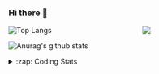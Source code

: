 ### Hi there 👋

<!--
**tao8687/tao8687** is a ✨ _special_ ✨ repository because its `README.md` (this file) appears on your GitHub profile.

Here are some ideas to get you started:

- 🔭 I’m currently working on ...
- 🌱 I’m currently learning ...
- 👯 I’m looking to collaborate on ...
- 🤔 I’m looking for help with ...
- 💬 Ask me about ...
- 📫 How to reach me: ...
- 😄 Pronouns: ...
- ⚡ Fun fact: ...
-->

<img align='right' src="https://media.giphy.com/media/M9gbBd9nbDrOTu1Mqx/giphy.gif" width="240">

  
![Top Langs](https://github-readme-stats.vercel.app/api/top-langs/?username=tao8687&layout=compact&title_color=23238E&text_color=A67D3D)

![Anurag's github stats](https://github-readme-stats.vercel.app/api?username=tao8687&show_icons=true&&text_color=A67D3D&title_color=23238E&show_icons=false&count_private=true&hide=stars)

<details>
  <summary>:zap: Coding Stats</summary>
  <br>
    
<!--START_SECTION:waka-->
![Code Time](http://img.shields.io/badge/Code%20Time-2%2C136%20hrs%2032%20mins-blue)

![Profile Views](http://img.shields.io/badge/Profile%20Views-0-blue)

**🐱 My GitHub Data** 

> 📦 1.5 MB Used in GitHub's Storage 
 > 
> 🚫 Not Opted to Hire
 > 
> 📜 63 Public Repositories 
 > 
> 🔑 24 Private Repositories 
 > 
**I'm an Early 🐤** 

```text
🌞 Morning                1843 commits        ██████████████████████░░░   89.64 % 
🌆 Daytime                90 commits          █░░░░░░░░░░░░░░░░░░░░░░░░   04.38 % 
🌃 Evening                119 commits         █░░░░░░░░░░░░░░░░░░░░░░░░   05.79 % 
🌙 Night                  4 commits           ░░░░░░░░░░░░░░░░░░░░░░░░░   00.19 % 
```
📅 **I'm Most Productive on Wednesday** 

```text
Monday                   295 commits         ████░░░░░░░░░░░░░░░░░░░░░   14.35 % 
Tuesday                  281 commits         ███░░░░░░░░░░░░░░░░░░░░░░   13.67 % 
Wednesday                352 commits         ████░░░░░░░░░░░░░░░░░░░░░   17.12 % 
Thursday                 276 commits         ███░░░░░░░░░░░░░░░░░░░░░░   13.42 % 
Friday                   291 commits         ████░░░░░░░░░░░░░░░░░░░░░   14.15 % 
Saturday                 285 commits         ███░░░░░░░░░░░░░░░░░░░░░░   13.86 % 
Sunday                   276 commits         ███░░░░░░░░░░░░░░░░░░░░░░   13.42 % 
```


📊 **This Week I Spent My Time On** 

```text
🕑︎ Time Zone: Asia/Shanghai

💬 Programming Languages: 
JavaScript               2 hrs 39 mins       █████████████░░░░░░░░░░░░   51.75 % 
C++                      1 hr 8 mins         ██████░░░░░░░░░░░░░░░░░░░   22.26 % 
Bash                     57 mins             █████░░░░░░░░░░░░░░░░░░░░   18.56 % 
YAML                     11 mins             █░░░░░░░░░░░░░░░░░░░░░░░░   03.62 % 
C                        9 mins              █░░░░░░░░░░░░░░░░░░░░░░░░   03.01 % 

🔥 Editors: 
VS Code                  5 hrs 8 mins        █████████████████████████   100.00 % 

🐱‍💻 Projects: 
transitive               3 hrs 19 mins       ████████████████░░░░░░░░░   64.61 % 
icart_mini_driver_ws     1 hr 8 mins         ██████░░░░░░░░░░░░░░░░░░░   22.25 % 
xhs-toolkit              30 mins             ██░░░░░░░░░░░░░░░░░░░░░░░   09.75 % 
als_ros                  10 mins             █░░░░░░░░░░░░░░░░░░░░░░░░   03.39 % 

💻 Operating System: 
Linux                    5 hrs 8 mins        █████████████████████████   100.00 % 
```

**I Mostly Code in C++** 

```text
C++                      11 repos            █████████░░░░░░░░░░░░░░░░   34.38 % 
Python                   8 repos             ██████░░░░░░░░░░░░░░░░░░░   25.00 % 
JavaScript               2 repos             ██░░░░░░░░░░░░░░░░░░░░░░░   06.25 % 
Batchfile                1 repo              █░░░░░░░░░░░░░░░░░░░░░░░░   03.12 % 
HTML                     1 repo              █░░░░░░░░░░░░░░░░░░░░░░░░   03.12 % 
```



**Timeline**

![Lines of Code chart](https://raw.githubusercontent.com/tao8687/tao8687/master/assets/bar_graph.png)


 Last Updated on 28/08/2025 01:49:06 UTC
<!--END_SECTION:waka-->
</details>
